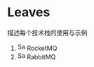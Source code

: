 # Leaves

描述每个技术栈的使用与示例
 
1. <img src="http://rocketmq.apache.org/favicon.ico" alt="Sample"  width="17" height="17"> RocketMQ
2. <img src="http://www.rabbitmq.com/favicon.ico" alt="Sample"  width="17" height="17"> RabbitMQ
